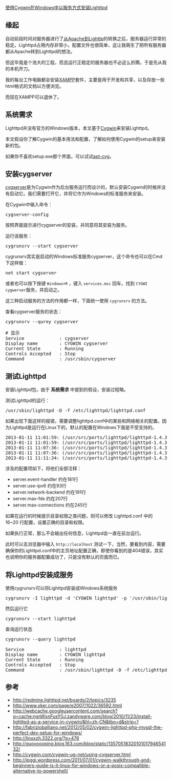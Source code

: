 [使用Cygwin在Windows中以服务方式安装Lighttpd](http://zengrong.net/post/1793.htm)

## 缘起

自动前段时间对服务器进行了[从Apache到Lighttp](http://zengrong.net/post/1786.htm)的转换之后，服务器运行异常的稳定。Lighttpd占用内存非常小，配置文件也很简单，这让我萌生了把所有服务器都从Apache转到Lighttpd的想法。

但这毕竟是个浩大的工程，而且运行正稳定的服务器也不必这么折腾。于是先从我的本机开刀。

我的每台工作电脑都会安装[XAMPP](http://www.apachefriends.org/en/xampp.html)套件，主要是用于开发和共享，以及存放一些html格式的文档以方便浏览。

而现在XAMPP可以退休了。

## 系统需求

Lighttpd并没有官方的Windows版本，本文基于[Cygwin](http://www.cygwin.com)来安装Lighttpd。

本文假设你了解Cygwin的基本用法和配置，了解如何使用Cygwin的setup来安装新的包。

如果你不喜欢setup.exe那个界面，可以试试[apt-cyg](http://zengrong.net/post/1792.htm)。

## 安装cygserver

[cygserver](http://cygwin.com/cygwin-ug-net/using-cygserver.html)是为Cygwin作为后台服务运行而设计的，默认安装Cygwin的时候并没有启动它。我们需要打开它，并将它作为Windows的标准服务来安装。<!--more-->

在Cygwin中输入命令：

<pre lang="BASH">
cygserver-config
</pre>

按照界面提示进行cygserver的安装，并同意将其安装为服务。

运行该服务：

<pre lang="BASH">
cygrunsrv --start cygserver
</pre>

cygrunsrv其实是启动的Windows标准服务cygserver，这个命令也可以在Cmd下这样做：

<pre lang="DOS">
net start cygserver
</pre>

或者也可以按下按键 `Windows+R` ，键入 `services.msc` 回车，找到 `CYGWI cygwerver`服务，并启动之。

这三种启动服务的方法的作用都一样，下面统一使用 `cygrunsrv` 的方法。

查看cygserver服务的状态：

<pre lang="BASH">
cygrunsrv --qurey cygserver

# 显示
Service             : cygserver
Display name        : CYGWIN cygserver
Current State       : Running
Controls Accepted   : Stop
Command             : /usr/sbin/cygserver
</pre>

## 测试Lighttpd

安装Lighttpd包，由于 **系统需求** 中提到的假设，安装过程略。

测试Lighttpd的运行：

<pre lang="BASH">
/usr/sbin/lighttpd -D -f /etc/lighttpd/lighttpd.conf
</pre>

如果出现下面这样的报错，需要调整lighttpd.conf中的某些和网络相关的配置。因为Lighttpd是运行在Linux下的，默认的配置在Windows下面是不受支持的。

<pre>
2013-01-11 11:01:59: (/usr/src/ports/lighttpd/lighttpd-1.4.32-2/src/lighttpd-1.4.32/src/configfile.c.1339) the selected event-handler in unknown or not supported: linux-sysepoll 
2013-01-11 11:01:59: (/usr/src/ports/lighttpd/lighttpd-1.4.32-2/src/lighttpd-1.4.32/src/server.c.646) setting default values failed 
2013-01-11 11:07:36: (/usr/src/ports/lighttpd/lighttpd-1.4.32-2/src/lighttpd-1.4.32/src/network.c.260) warning: please use server.use-ipv6 only for hostnames, not without server.bind / empty address; your config will break if the kernel default for IPV6_V6ONLY changes 
2013-01-11 11:07:36: (/usr/src/ports/lighttpd/lighttpd-1.4.32-2/src/lighttpd-1.4.32/src/network.c.802) server.network-backend has a unknown value: linux-sendfile 
2013-01-11 11:11:34: (/usr/src/ports/lighttpd/lighttpd-1.4.32-2/src/lighttpd-1.4.32/src/server.c.915) can't have more connections than fds/2:  1024 256 
</pre>

涉及的配置项如下，将他们全部注释：

* server.event-handler 约在181行
* server.use-ipv6 约在93行
* server.network-backend 约在191行
* server.max-fds 约在207行
* server.max-connections 约在245行

如果在运行的时候提示目录权限之类问题，则可以修改 Lighttpd.conf 中的 16~20 行配置，设置正确的目录和权限。

如果执行正常，那么不会输出任何信息，Lighttpd会一直在前台运行。

此时可以去浏览器中输入 `http://localhost` 测试一下，当然，要看到内容，需要确保你的Lighttpd.conf中的主页地址配置正确，即使你看到的是404错误，其实也说明你的服务器配置成功了，只是没有默认的页面而已。

## 将Lighttpd安装成服务

使用cygrunsrv可以将Lighttpd安装成Windows系统服务

<pre lang="BASH">
cygrunsrv -I lighttpd -d 'CYGWIN lighttpd' -p '/usr/sbin/lighttpd' -a '-D -f /etc/lighttpd/lighttpd.conf'
</pre>

然后运行它

<pre lang="BASH">
cygrunsrv --start lighttpd
</pre>

查询运行状态

<pre lang="BASH">
cygrunsrv --query lighttpd

Service             : lighttpd
Display name        : CYGWIN lighttpd
Current State       : Running
Controls Accepted   : Stop
Command             : /usr/sbin/lighttpd -D -f /etc/lighttpd/lighttpd.conf
</pre>

## 参考

* <http://redmine.lighttpd.net/boards/2/topics/3235>
* <http://www.xker.com/page/e2007/1022/36592.html>
* <http://webcache.googleusercontent.com/search?q=cache:ngnWxnFusY0J:zandyware.com/blog/2010/11/23/install-lighttpd-as-a-service-in-cygwin/&hl=zh-CN&tbo=d&strip=1>
* <http://fabrizioballiano.net/2012/05/02/cygwin-lighttpd-php-mysql-the-perfect-dev-setup-for-windows/>
* <http://linuxzh.3322.org/?p=476>
* <http://guoyoooping.blog.163.com/blog/static/1357051832010101794654132/>
* <http://cygwin.com/cygwin-ug-net/using-cygserver.html>
* <http://ipggi.wordpress.com/2011/07/01/cygwin-walkthrough-and-beginners-guide-is-it-linux-for-windows-or-a-posix-compatible-alternative-to-powershell/>
